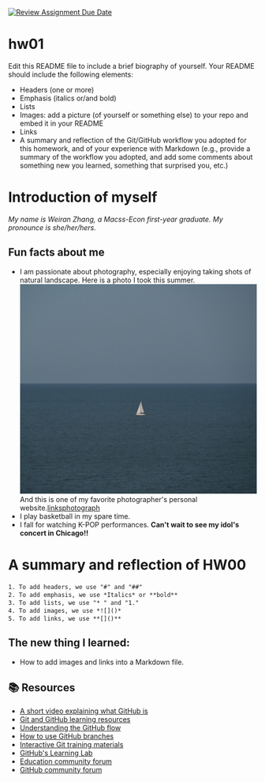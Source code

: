 [![Review Assignment Due Date](https://classroom.github.com/assets/deadline-readme-button-24ddc0f5d75046c5622901739e7c5dd533143b0c8e959d652212380cedb1ea36.svg)](https://classroom.github.com/a/bEPlIkIB)
# hw01

Edit this README file to include a brief biography of yourself. Your README should include the following elements:
* Headers (one or more)
* Emphasis (italics or/and bold)
* Lists
* Images: add a picture (of yourself or something else) to your repo and embed it in your README
* Links
* A summary and reflection of the Git/GitHub workflow you adopted for this homework, and of your experience with Markdown (e.g., provide a summary of the workflow you adopted, and add some comments about something new you learned, something that surprised you, etc.)

# Introduction of myself
*My name is Weiran Zhang, a Macss-Econ first-year graduate. My pronounce is she/her/hers.*
## Fun facts about me
* I am passionate about photography, especially enjoying taking shots of natural landscape. Here is a photo I took this summer.![Photo I took](photo.jpg)And this is one of my favorite photographer's personal website.[linksphotograph](https://www.linksphotograph.com)
* I play basketball in my spare time. 
* I fall for watching K-POP performances. **Can't wait to see my idol's concert in Chicago!!**

# A summary and reflection of HW00
```
1. To add headers, we use "#" and "##"
2. To add emphasis, we use *Italics* or **bold**
3. To add lists, we use "* " and "1."
4. To add images, we use *![]()*
5. To add links, we use **[]()**
```


## The new thing I learned:
* How to add images and links into a Markdown file.



## 📚  Resources 
* [A short video explaining what GitHub is](https://www.youtube.com/watch?v=w3jLJU7DT5E&feature=youtu.be) 
* [Git and GitHub learning resources](https://docs.github.com/en/github/getting-started-with-github/git-and-github-learning-resources) 
* [Understanding the GitHub flow](https://guides.github.com/introduction/flow/)
* [How to use GitHub branches](https://www.youtube.com/watch?v=H5GJfcp3p4Q&feature=youtu.be)
* [Interactive Git training materials](https://githubtraining.github.io/training-manual/#/01_getting_ready_for_class)
* [GitHub's Learning Lab](https://lab.github.com/)
* [Education community forum](https://education.github.community/)
* [GitHub community forum](https://github.community/)
